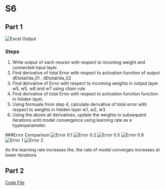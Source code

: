 # S6
## Part 1
![Excel Output](https://github.com/PRIYE/S6/assets/7592375/b28beca5-92d0-44c6-bd70-1176715473c3)

### Steps
1. Write output of each neuron with respect to incoming weight and connected input layer.
2. Find derivative of total Error with respect to activation function of output dEtotal/da_01 ,  dEtotal/da_02
3. Find derivative of Error with respect to incoming weights in output layer w5, w5, w8 and w7 using chain rule
4. Find derivative of total Error with respect to activation function function in hidden layer.
5. Using  formuale from step 4, calculate derivative of total error with respect to weights in hidden layer w1, w2, w3
6. Using the above all derivatives, update the weights in subsequent iterations until model convergence using learning rate as a hyperparameter.

###Error Comparison
![Error 0.1](https://github.com/PRIYE/S6/assets/7592375/e7451234-2024-47fd-9ccf-bcfeb8829af0)
![Error 0.2](https://github.com/PRIYE/S6/assets/7592375/e7199710-4a76-4806-858d-ec6a4ef45c22)
![Error 0.5](https://github.com/PRIYE/S6/assets/7592375/fe59d67d-fde4-4e6e-8833-f190181e5697)
![Error 0.8](https://github.com/PRIYE/S6/assets/7592375/4bd0c1c8-ef84-4348-ad8b-75d9e47e3c7c)
![Error 1](https://github.com/PRIYE/S6/assets/7592375/5aa5e3e9-7d5a-4c47-a247-b6b614a05167)
![Error 2](https://github.com/PRIYE/S6/assets/7592375/c6cc0718-c17e-4043-bd0f-2ee5842e8a05)

As the learning rate increases the, the rate of model converges increases at lower iterations

## Part 2
[Code File](https://github.com/PRIYE/S6/blob/main/session_6.ipynb)

    

